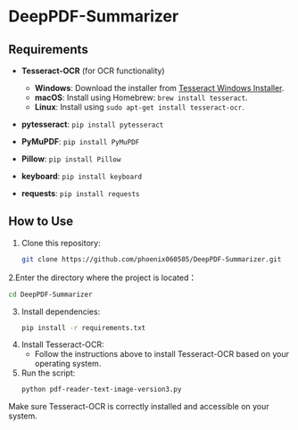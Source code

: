 # DeepPDF-Summarizer

## Requirements

- **Tesseract-OCR** (for OCR functionality)
  - **Windows**: Download the installer from [Tesseract Windows Installer](https://github.com/UB-Mannheim/tesseract/wiki).
  - **macOS**: Install using Homebrew: `brew install tesseract`.
  - **Linux**: Install using `sudo apt-get install tesseract-ocr`.

- **pytesseract**: `pip install pytesseract`
- **PyMuPDF**: `pip install PyMuPDF`
- **Pillow**: `pip install Pillow`
- **keyboard**: `pip install keyboard`
- **requests**: `pip install requests`

## How to Use

1. Clone this repository:
    ```bash
    git clone https://github.com/phoenix060505/DeepPDF-Summarizer.git
    ```
2.Enter the directory where the project is located：
  ```bash
  cd DeepPDF-Summarizer
  ```
3. Install dependencies:
    ```bash
    pip install -r requirements.txt
    ```
4. Install Tesseract-OCR:
    - Follow the instructions above to install Tesseract-OCR based on your operating system.
5. Run the script:
    ```bash
    python pdf-reader-text-image-version3.py
    ```

Make sure Tesseract-OCR is correctly installed and accessible on your system.
